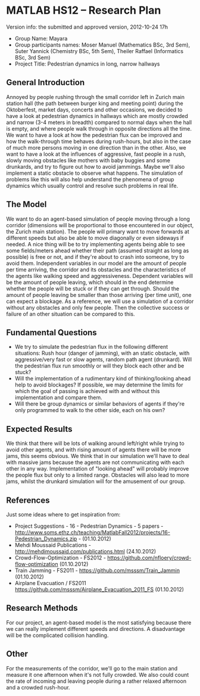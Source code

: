 # MATLAB HS12 – Research Plan
Version info: the submitted and approved version, 2012-10-24 17h

* Group Name: Mayara
* Group participants names: Moser Manuel (Mathematics BSc, 3rd Sem), Suter Yannick (Chemistry BSc, 5th Sem), Theiler Raffael (Informatics BSc, 3rd Sem)
* Project Title: Pedestrian dynamics in long, narrow hallways

## General Introduction

Annoyed by people rushing through the small corridor left in Zurich main station hall (the path between burger king and meeting point) during the Oktoberfest, market days, concerts and other occasions, we decided to have a look at pedestrian dynamics in hallways which are mostly crowded and narrow (3-4 meters in breadth) compared to normal days when the hall is empty, and where people walk through in opposite directions all the time. We want to have a look at how the pedestrian flux can be improved and how the walk-through time behaves during rush-hours, but also in the case of much more persons moving in one direction than in the other. Also, we want to have a look at the influences of aggressive, fast people in a rush, slowly moving obstacles like mothers with baby buggies and some drunkards, and try to figure out how to avoid jammings. Maybe we'll also implement a static obstacle to observe what happens.
The simulation of problems like this will also help understand the phenomena of group dynamics which usually control and resolve such problems in real life.

## The Model

We want to do an agent-based simulation of people moving through a long corridor (dimensions will be proportional to those encountered in our object, the Zurich main station). The people will primary want to move forwards at different speeds but also be able to move diagonally or even sideways if needed. A nice thing will be to try implementing agents being able to see some fields/meters ahead whether their path (assumed straight as long as possible) is free or not, and if they're about to crash into someone, try to avoid them.
Independent variables in our model are the amount of people per time arriving, the corridor and its obstacles and the characteristics of the agents like walking speed and aggressiveness.
Dependent variables will be the amount of people leaving, which should in the end determine whether the people will be stuck or if they can get through. Should the amount of people leaving be smaller than those arriving (per time unit), one can expect a blockage.
As a reference, we will use a simulation of a corridor without any obstacles and only few people. Then the collective success or failure of an other situation can be compared to this.

## Fundamental Questions

* We try to simulate the pedestrian flux in the following different situations:
Rush hour (danger of jamming), with an static obstacle, with aggressive/very fast or slow agents, random path agent (drunkard). Will the pedestrian flux run smoothly or will they block each other and be stuck?
* Will the implementation of a rudimentary kind of thinking/looking ahead help to avoid blockages? If possible, we may determine the limits for which the goal of passing is achieved with and without this implementation and compare them.
* Will there be group dynamics or similar behaviors of agents if they're only programmed to walk to the other side, each on his own?

## Expected Results

We think that there will be lots of walking around left/right while trying to avoid other agents, and with rising amount of agents there will be more jams, this seems obvious.
We think that in our simulation we'll have to deal with massive jams because the agents are not communicating with each other in any way. Implementation of "looking ahead" will probably improve the people flux but only to a limited range. Obstacles will also lead to more jams, whilst the drunkard simulation will for the amusement of our group.

## References 

Just some ideas where to get inspiration from:
* Project Suggestions - 16 - Pedestrian Dynamics - 5 papers - http://www.soms.ethz.ch/teaching/MatlabFall2012/projects/16-Pedestrian_Dynamics.zip - (01.10.2012)
* Mehdi Moussaid Publications - http://mehdimoussaid.com/publications.html (24.10.2012)
* Crowd-Flow-Optimization - FS2012 - https://github.com/nfloery/crowd-flow-optimization  (01.10.2012)
* Train Jamming - FS2011 - https://github.com/msssm/Train_Jammin  (01.10.2012)
* Airplane Evacuation / FS2011 https://github.com/msssm/Airplane_Evacuation_2011_FS  (01.10.2012)

## Research Methods

For our project, an agent-based model is the most satisfying because there we can really implement different speeds and directions. A disadvantage will be the complicated collision handling.

## Other

For the measurements of the corridor, we'll go to the main station and measure it one afternoon when it's not fully crowded. We also could count the rate of incoming and leaving people during a rather relaxed afternoon and a crowded rush-hour.